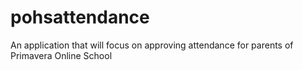 # pohsattendance

An application that will focus on approving attendance for parents of Primavera Online School

